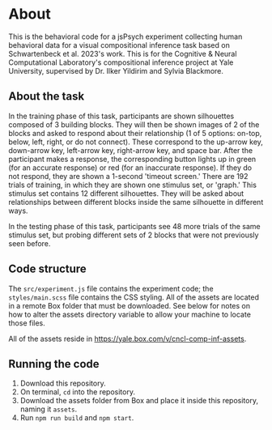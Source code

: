 # About

This is the behavioral code for a jsPsych experiment collecting human behavioral data for a visual compositional inference task based on Schwartenbeck et al. 2023's work. This is for the Cognitive & Neural Computational Laboratory's compositional inference project at Yale University, supervised by Dr. Ilker Yildirim and Sylvia Blackmore. 

## About the task

In the training phase of this task, participants are shown silhouettes composed of 3 building blocks. They will then be shown images of 2 of the blocks and asked to respond about their relationship (1 of 5 options: on-top, below, left, right, or do not connect). These correspond to the up-arrow key, down-arrow key, left-arrow key, right-arrow key, and space bar. After the participant makes a response, the corresponding button lights up in green (for an accurate response) or red (for an inaccurate response). If they do not respond, they are shown a 1-second 'timeout screen.' There are 192 trials of training, in which they are shown one stimulus set, or 'graph.' This stimulus set contains 12 different silhouettes. They will be asked about relationships between different blocks inside the same silhouette in different ways. 

In the testing phase of this task, participants see 48 more trials of the same stimulus set, but probing different sets of 2 blocks that were not previously seen before.

## Code structure

The `src/experiment.js` file contains the experiment code; the `styles/main.scss` file contains the CSS styling. All of the assets are located in a remote Box folder that must be downloaded. See below for notes on how to alter the assets directory variable to allow your machine to locate those files.

All of the assets reside in https://yale.box.com/v/cncl-comp-inf-assets. 

## Running the code

1. Download this repository.
2. On terminal, `cd` into the repository.
3. Download the assets folder from Box and place it inside this repository, naming it `assets`.
4. Run `npm run build` and `npm start`.

   


